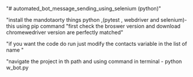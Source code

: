 "# automated_bot_message_sending_using_selenium (python)" 

"install the mandotaorty things python ,(pytest , webdriver and selenium)- this using pip command 
"first check the broswer version and download chromewedriver version are perfectly matched"

"if you want the code  do run just modify the contacts variable  in the list of name "

"navigate the project in th path and using command in terminal - python w_bot.py


